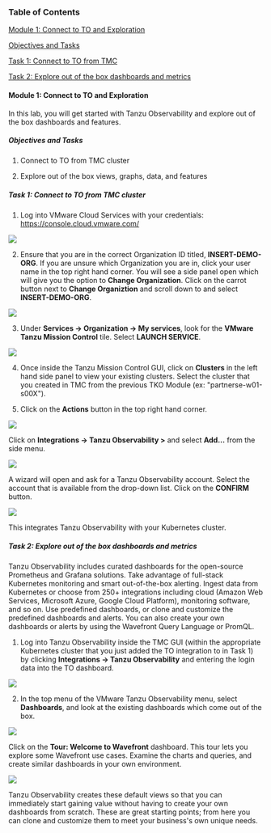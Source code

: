 ### Table of Contents

[Module 1: Connect to TO and Exploration](#module-1-connect-to-to-and-exploration)

[Objectives and Tasks](#objectives-and-tasks)

[Task 1: Connect to TO from TMC](#task-1-connect-to-to-from-tmc)

[Task 2: Explore out of the box dashboards and metrics](#task-2-explore-out-of-the-box-dashboards-and-metrics)



#### Module 1: Connect to TO and Exploration

In this lab, you will get started with Tanzu Observability and explore
out of the box dashboards and features.

##### Objectives and Tasks

1.  Connect to TO from TMC cluster

2.  Explore out of the box views, graphs, data, and features

##### Task 1: Connect to TO from TMC cluster

1. Log into VMware Cloud Services with your credentials: https://console.cloud.vmware.com/

![](./images/login-vmware-cloud-services.png)

2. Ensure that you are in the correct Organization ID titled, **INSERT-DEMO-ORG**. If you are unsure which Organization you are in, click your user name in the top right hand corner. You will see a side panel open which will give you the option to **Change Organization**. Click on the carrot button next to **Change Organiztion** and scroll down to and select **INSERT-DEMO-ORG**.

![](./images/select-org-id.png)

3. Under **Services -> Organization -> My services**, look for the **VMware Tanzu Mission Control** tile. Select **LAUNCH SERVICE**. 

![](./images/select-tmc-tile.png)

4. Once inside the Tanzu Mission Control GUI, click on **Clusters** in the left hand side panel to view your existing clusters. Select the cluster that you created in TMC from the previous TKO Module (ex: "partnerse-w01-s00X").

5.  Click on the **Actions** button in the top right hand corner.

![](./images/tmc-dashboard.png)

Click on **Integrations -> Tanzu Observability >** and select **Add...** from the side menu.

![](./images/tmc-dashboard-2.png)

A wizard will open and ask for a Tanzu Observability account. Select the account that is available from the drop-down list. Click on the **CONFIRM** button.

![](./images/tmc-dashboard-3.png)

This integrates Tanzu Observability with your Kubernetes cluster.

##### Task 2: Explore out of the box dashboards and metrics

Tanzu Observability includes curated dashboards for the open-source Prometheus and Grafana solutions. Take advantage of full-stack Kubernetes monitoring and smart out-of-the-box alerting. Ingest data from Kubernetes or choose from 250+ integrations including cloud (Amazon Web Services, Microsoft Azure, Google Cloud Platform), monitoring software, and so on. Use predefined dashboards, or clone and customize the predefined dashboards and alerts. You can also create your own dashboards or alerts by using the Wavefront Query Language or PromQL.

1. Log into Tanzu Observability inside the TMC GUI (within the appropriate Kubernetes cluster that you just added the TO integration to in Task 1) by clicking **Integrations -> Tanzu Observability** and entering the login data into the TO dashboard.

![](./images/log-in-to-to.png)

2. In the top menu of the VMware Tanzu Observability menu, select **Dashboards**, and look at the existing dashboards which come out of the box.

![](./images/to-dashboards.png)

Click on the **Tour: Welcome to Wavefront** dashboard.  This tour lets you explore some Wavefront use cases. Examine the charts and queries, and create similar dashboards in your own environment.

![](./images/welcome-to-wavefront-dashboard.png)

Tanzu Observability creates these default views so that you can immediately start gaining value without having to create your own dashboards from scratch. These are great starting points; from here you can clone and customize them to meet your business's own unique needs.
